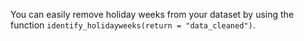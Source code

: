 
You can easily remove holiday weeks from your dataset by using the function `identify_holidayweeks(return = "data_cleaned")`.  
​     

